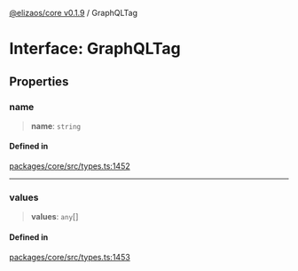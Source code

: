 [@elizaos/core v0.1.9](../index.md) / GraphQLTag

# Interface: GraphQLTag

## Properties

### name

> **name**: `string`

#### Defined in

[packages/core/src/types.ts:1452](https://github.com/lggg123/eliza/blob/main/packages/core/src/types.ts#L1452)

***

### values

> **values**: `any`[]

#### Defined in

[packages/core/src/types.ts:1453](https://github.com/lggg123/eliza/blob/main/packages/core/src/types.ts#L1453)
